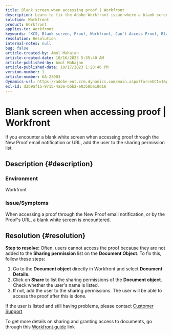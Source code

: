 ```yaml
---
title: Blank screen when accessing proof | Workfront
description: Learn to fix the Adobe Workfront issue where a blank screen appears when accessing proof. Add user to the sharing permission list.
solution: Workfront
product: Workfront
applies-to: Workfront
keywords: "KCS, Blank screen, Proof, Workfront, Can't Access Proof, Blank Screen For Proofs "
resolution: Resolution
internal-notes: null
bug: false
article-created-by: Amol Mahajan
article-created-date: 10/16/2023 5:35:40 AM
article-published-by: Amol Mahajan
article-published-date: 10/17/2023 1:20:46 PM
version-number: 1
article-number: KA-23003
dynamics-url: https://adobe-ent.crm.dynamics.com/main.aspx?forceUCI=1&pagetype=entityrecord&etn=knowledgearticle&id=c774cfd4-e56b-ee11-8df0-6045bd006239
exl-id: d2b9af15-9715-4a3e-bbb2-e0358ba18d16
---
```

# Blank screen when accessing proof | Workfront


If you encounter a blank white screen when accessing proof through the New Proof email notification or URL, add the user to the sharing permission list.

## Description {#description}


### <b>Environment</b>

Workfront



### <b>Issue/Symptoms</b>

When accessing a proof through the New Proof email notification, or by the Proof's URL, a blank white screen is encountered.


## Resolution {#resolution}

<b>Step to resolve:</b>
Often, users cannot access the proof because they are not added to the <b>Sharing permission</b> list on the <b>Document Object</b>. To fix this, follow these steps:

1. Go to the <b>Document object</b> directly in Workfront and select <b>Document Details</b>.
2. Click on <b>Share</b> to list the sharing permissions of the <b>Document object</b>. Check whether the user's name is listed.
3. If not, add the user to the sharing permissions. The user will be able to access the proof after this is done.




If the user is listed and still having problems, please contact [Customer Support](https://experienceleague.adobe.com/docs/workfront/using/basics/tips-tricks-for-basics/contact-customer-support.html)



To get more details on sharing and granting access to documents, go through this [Workfront guide](https://experienceleague.adobe.com/docs/workfront/using/basics/grant-request-object-permissions/document-permissions.html) link
